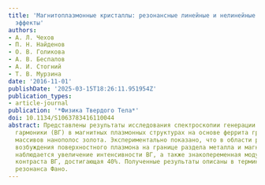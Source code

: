 ```yaml
---
title: 'Магнитоплазмонные кристаллы: резонансные линейные и нелинейные магнитооптические
  эффекты'
authors:
- А. Л. Чехов
- П. Н. Найденов
- О. В. Голикова
- А. В. Беспалов
- А. И. Стогний
- Т. В. Мурзина
date: '2016-11-01'
publishDate: '2025-03-15T18:26:11.951954Z'
publication_types:
- article-journal
publication: '*Физика Твердого Тела*'
doi: 10.1134/S1063783416110044
abstract: Представлены результаты исследования спектроскопии генерации второй оптической
  гармоники (ВГ) в магнитных плазмонных структурах на основе феррита граната и периодических
  массивов нанополос золота. Экспериментально показано, что в области резонансного
  возбуждения поверхностного плазмона на границе раздела металла и магнитного диэлектрика
  наблюдается увеличение интенсивности ВГ, а также знакопеременная модуляция магнитного
  контраста ВГ, достигающая 40%. Полученные результаты описаны в терминах нелинейного
  резонанса Фано.
---
```

